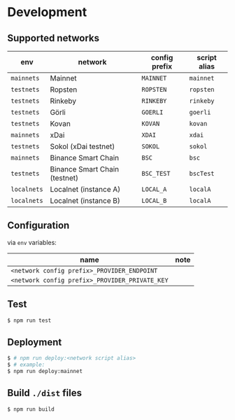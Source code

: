 # Development

## Supported networks

| env | network | config prefix | script alias |
| --- | --- | --- | --- |
| `mainnets` | Mainnet | `MAINNET` | `mainnet` |
| `testnets` | Ropsten | `ROPSTEN` | `ropsten` |
| `testnets` | Rinkeby | `RINKEBY` | `rinkeby` |
| `testnets` | Görli | `GOERLI` | `goerli` |
| `testnets` | Kovan | `KOVAN` | `kovan` |
| `mainnets` | xDai | `XDAI` | `xdai` |
| `testnets` | Sokol (xDai testnet) | `SOKOL` | `sokol` |
| `mainnets` | Binance Smart Chain | `BSC` | `bsc` |
| `testnets` | Binance Smart Chain (testnet) | `BSC_TEST` | `bscTest` |
| `localnets` | Localnet (instance A) | `LOCAL_A` | `localA` |
| `localnets` | Localnet (instance B) | `LOCAL_B` | `localA` |

## Configuration

via `env` variables:

| name | note |
| --- | --- |
| `<network config prefix>_PROVIDER_ENDPOINT` | |
| `<network config prefix>_PROVIDER_PRIVATE_KEY` | |

## Test

```bash
$ npm run test
```

## Deployment

```bash
$ # npm run deploy:<network script alias>
$ # example:
$ npm run deploy:mainnet
```

## Build `./dist` files

```bash
$ npm run build
```

